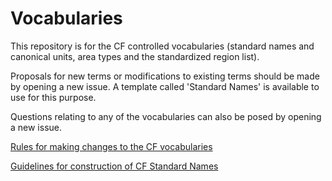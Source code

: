 # Vocabularies

This repository is for the CF controlled vocabularies (standard names and canonical units, area types and the standardized region list).

Proposals for new terms or modifications to existing terms should be made by opening a new issue. A template called 'Standard Names' is available to use for this purpose.

Questions relating to any of the vocabularies can also be posed by opening a new issue.

[Rules for making changes to the CF vocabularies ](https://cfconventions.org/standard_name_rules.html)

[Guidelines for construction of CF Standard Names](https://cfconventions.org/Data/cf-standard-names/docs/guidelines.html)
